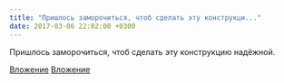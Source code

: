 ```yaml
---
title: "Пришлось заморочиться, чтоб сделать эту конструкци..."
date: 2017-03-06 22:02:00 +0300
---
```


Пришлось заморочиться, чтоб сделать эту конструкцию надёжной.


[Вложение](https://vk.com/photo41076938_456240206)
[Вложение](https://vk.com/photo41076938_456240207)
